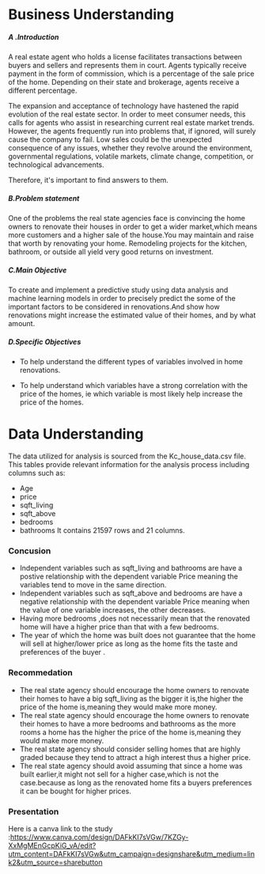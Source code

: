 #  Business Understanding
##### A .Introduction <br>
A real estate agent who holds a license facilitates transactions between buyers and sellers and represents them in court. Agents typically receive payment in the form of commission, which is a percentage of the sale price of the home. Depending on their state and brokerage, agents receive a different percentage.

The expansion and acceptance of technology have hastened the rapid evolution of the real estate sector. In order to meet consumer needs, this calls for agents who assist in researching current real estate market trends.
However, the agents frequently run into problems that, if ignored, will surely cause the company to fail. Low sales could be the unexpected consequence of any issues, whether they revolve around the environment, governmental regulations, volatile markets, climate change, competition, or technological advancements.

Therefore, it's important to find answers to them.

##### B.Problem statement <br>
One of the problems the real state agencies face is convincing the home owners to renovate their houses in order to get a wider market,which means more customers and a higher sale of the house.You may maintain and raise that worth by renovating your home. Remodeling projects for the kitchen, bathroom, or outside all yield very good returns on investment.


##### C.Main Objective <br>
To create and implement a predictive study using data analysis and machine learning models in order to precisely predict the some of the important factors to be considered in renovations.And show how renovations might increase the estimated value of their homes, and by what amount.

##### D.Specific Objectives <br>
* To help understand the different types of variables involved in home renovations.

* To help understand which variables have a strong correlation with the price of the homes, ie which variable is most likely help increase the price of the homes.

# Data Understanding
The data utilized for analysis is sourced from  the Kc_house_data.csv file. This tables provide relevant information for the analysis process including columns such as:
* Age
* price
* sqft_living
* sqft_above
* bedrooms
* bathrooms
It contains 21597 rows and 21 columns.

### Concusion
* Independent variables such as sqft_living and bathrooms are have a postive relationship with the dependent variable Price meaning the variables tend to move in the same direction.
* Independent variables such as sqft_above and bedrooms are have a negative relationship with the dependent variable Price meaning when the value of one variable increases, the other decreases.
* Having more bedrooms ,does not necessarily mean that the renovated home will have a higher price than that with a few bedrooms.
* The year of which the home was built does not guarantee that the home will sell  at higher/lower price as long as the home fits the taste and preferences of the buyer .

### Recommedation
* The real state agency should encourage the home owners to renovate their homes to have a big sqft_living as the bigger it is,the higher the price of the home is,meaning they would make more money.
* The real state agency should encourage the home owners to renovate their homes to have a more bedrooms and bathrooms as the more rooms a home has the higher the price of the home is,meaning they would make more money.
* The real state agency should consider selling homes that are highly graded because they tend to attract a high interest thus a higher price.
* The real state agency should avoid assuming that since a home was built earlier,it might not sell for a higher case,which is not the case.because as long as the renovated home fits a buyers preferences it can be bought for higher prices.

### Presentation
Here is a canva link to the study :https://www.canva.com/design/DAFkKI7sVGw/7KZGy-XxMgMEnGcpKiG_vA/edit?utm_content=DAFkKI7sVGw&utm_campaign=designshare&utm_medium=link2&utm_source=sharebutton
